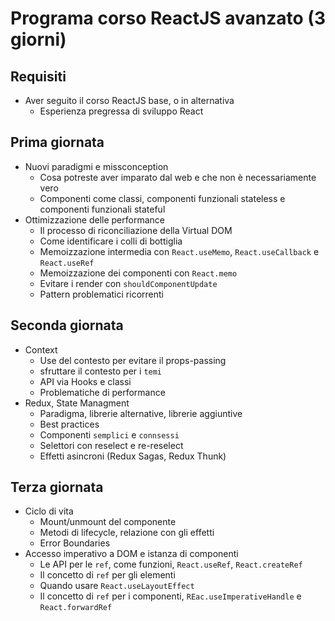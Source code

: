 # Programa corso ReactJS avanzato (3 giorni)

## Requisiti

- Aver seguito il corso ReactJS base, o in alternativa
  - Esperienza pregressa di sviluppo React

## Prima giornata

- Nuovi paradigmi e missconception
  - Cosa potreste aver imparato dal web e che non è necessariamente vero
  - Componenti come classi, componenti funzionali stateless e componenti funzionali stateful
- Ottimizzazione delle performance
  - Il processo di riconciliazione della Virtual DOM
  - Come identificare i colli di bottiglia
  - Memoizzazione intermedia con `React.useMemo`, `React.useCallback` e `React.useRef`
  - Memoizzazione dei componenti con `React.memo`
  - Evitare i render con `shouldComponentUpdate`
  - Pattern problematici ricorrenti

## Seconda giornata

- Context
  - Use del contesto per evitare il props-passing
  - sfruttare il contesto per i `temi`
  - API via Hooks e classi
  - Problematiche di performance
- Redux, State Managment
  - Paradigma, librerie alternative, librerie aggiuntive
  - Best practices
  - Componenti `semplici` e `connsessi`
  - Selettori con reselect e re-reselect
  - Effetti asincroni (Redux Sagas, Redux Thunk)

## Terza giornata

- Ciclo di vita
  - Mount/unmount del componente
  - Metodi di lifecycle, relazione con gli effetti
  - Error Boundaries
- Accesso imperativo a DOM e istanza di componenti
  - Le API per le `ref`, come funzioni, `React.useRef`, `React.createRef`
  - Il concetto di `ref` per gli elementi
  - Quando usare `React.useLayoutEffect`
  - Il concetto di `ref` per i componenti, `REac.useImperativeHandle` e `React.forwardRef`